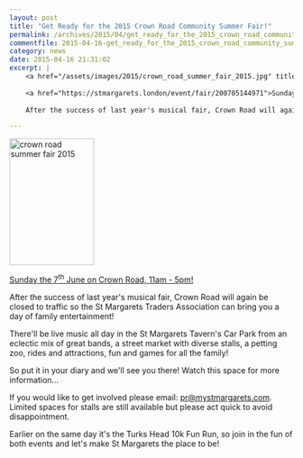 ```yaml
---
layout: post
title: "Get Ready for the 2015 Crown Road Community Summer Fair!"
permalink: /archives/2015/04/get_ready_for_the_2015_crown_road_community_summer.html
commentfile: 2015-04-16-get_ready_for_the_2015_crown_road_community_summer
category: news
date: 2015-04-16 21:31:02
excerpt: |
    <a href="/assets/images/2015/crown_road_summer_fair_2015.jpg" title="See larger version of - crown road summer fair 2015"><img src="/assets/images/2015/crown_road_summer_fair_2015_thumb.jpg" width="150" height="225" alt="crown road summer fair 2015" class="photo right" /></a>
    
    <a href="https://stmargarets.london/event/fair/200705144971">Sunday the 7<sup>th</sup> June on Crown Road, 11am - 5pm!</a>
    
    After the success of last year's musical fair, Crown Road will again be closed to traffic so the St Margarets Traders Association can bring you a day of family entertainment!

---
```


<a href="/assets/images/2015/crown_road_summer_fair_2015.jpg" title="See larger version of - crown road summer fair 2015"><img src="/assets/images/2015/crown_road_summer_fair_2015_thumb.jpg" width="150" height="225" alt="crown road summer fair 2015" class="photo right" /></a>

[Sunday the 7<sup>th</sup> June on Crown Road, 11am - 5pm!](/event/fair/200705144971)

After the success of last year's musical fair, Crown Road will again be closed to traffic so the St Margarets Traders Association can bring you a day of family entertainment!

There'll be live music all day in the St Margarets Tavern's Car Park from an eclectic mix of great bands, a street market with diverse stalls, a petting zoo, rides and attractions, fun and games for all the family!

So put it in your diary and we'll see you there! Watch this space for more information...

If you would like to get involved please email: <pr@mystmargarets.com>.
Limited spaces for stalls are still available but please act quick to avoid disappointment.

Earlier on the same day it's the Turks Head 10k Fun Run, so join in the fun of both events and let's make St Margarets the place to be!
